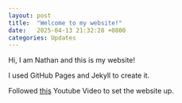 ```yaml
---
layout: post
title:  "Welcome to my website!"
date:   2025-04-13 21:32:28 +0800
categories: Updates
---
```

Hi, I am Nathan and this is my website!

I used GitHub Pages and Jekyll to create it.

Followed <a href="https://www.youtube.com/watch?v=fV01b0duZwU&t=2719s&ab_channel=CloudNativeTrainerwithMike">this</a> Youtube Video to set the website up.
